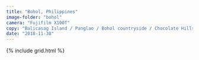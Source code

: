 ```yaml
---
title: "Bohol, Philippines"
image-folder: "bohol"
camera: "Fujifilm X100T"
copy: "Balicasag Island / Panglao / Bohol countryside / Chocolate Hills / Loboc River"
date: "2018-11-30"
---
```


{% include grid.html %}